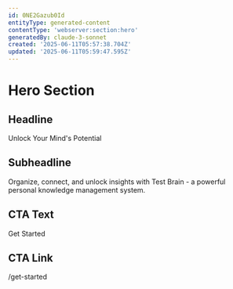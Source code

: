 ```yaml
---
id: 0NE2Gazub0Id
entityType: generated-content
contentType: 'webserver:section:hero'
generatedBy: claude-3-sonnet
created: '2025-06-11T05:57:38.704Z'
updated: '2025-06-11T05:59:47.595Z'
---
```

# Hero Section

## Headline
Unlock Your Mind's Potential

## Subheadline
Organize, connect, and unlock insights with Test Brain - a powerful personal knowledge management system.

## CTA Text
Get Started

## CTA Link
/get-started
